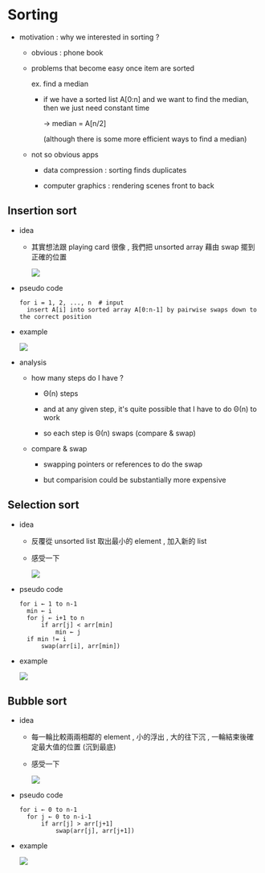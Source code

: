 # Sorting

- motivation : why we interested in sorting ?

  - obvious : phone book

  - problems that become easy once item are sorted

    ex. find a median

    - if we have a sorted list A[0:n] and we want to find the median, then we just need constant time

      -> median = A[n/2]

      (although there is some more efficient ways to find a median)

  - not so obvious apps

    - data compression : sorting finds duplicates
    
    - computer graphics : rendering scenes front to back



## Insertion sort

- idea

  - 其實想法跟 playing card 很像 , 我們把 unsorted array 藉由 swap 擺到正確的位置

    ![](https://www.cmprogrammers.com/images/in-articles/insertionsort-01.gif)

- pseudo code

  ```
  for i = 1, 2, ..., n	# input
  	insert A[i] into sorted array A[0:n-1] by pairwise swaps down to the correct position
  ```

- example

  ![](https://i.stack.imgur.com/CK6vC.jpg)

- analysis

  - how many steps do I have ?
  
    - Θ(n) steps 
    
    - and at any given step, it's quite possible that I have to do Θ(n) to work
    
    - so each step is Θ(n) swaps (compare & swap)
    
  - compare & swap
  
    - swapping pointers or references to do the swap
    
    - but comparision could be substantially more expensive



## Selection sort

- idea

  - 反覆從 unsorted list 取出最小的 element , 加入新的 list

  - 感受一下

    ![](https://upload.wikimedia.org/wikipedia/commons/thumb/b/b0/Selection_sort_animation.gif/250px-Selection_sort_animation.gif)

- pseudo code

  ```
  for i ← 1 to n-1
  	min ← i
  	for j ← i+1 to n
  		if arr[j] < arr[min]
  			min ← j
  	if min != i
  		swap(arr[i], arr[min])
  ```

- example

  ![](https://freefeast.info/wp-content/uploads//2013/02/Insertion-Sort.jpg)



## Bubble sort

- idea

  - 每一輪比較兩兩相鄰的 element , 小的浮出 , 大的往下沉 , 一輪結束後確定最大值的位置 (沉到最底)

  - 感受一下

    ![](https://upload.wikimedia.org/wikipedia/commons/5/54/Sorting_bubblesort_anim.gif)

- pseudo code

  ```
  for i ← 0 to n-1
  	for j ← 0 to n-i-1
  		if arr[j] > arr[j+1]
  			swap(arr[j], arr[j+1])
  ```

- example

  ![](https://developersadda.files.wordpress.com/2016/08/c34ba-java2bbubble2bsort2bexample.png?w=640&h=316)

